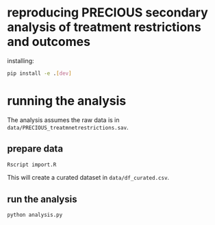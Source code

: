 # reproducing PRECIOUS secondary analysis of treatment restrictions and outcomes

installing:

```bash
pip install -e .[dev]
```
# running the analysis

The analysis assumes the raw data is in `data/PRECIOUS_treatmnetrestrictions.sav`.

## prepare data

```bash
Rscript import.R
```

This will create a curated dataset in `data/df_curated.csv`.

## run the analysis

```bash
python analysis.py
```